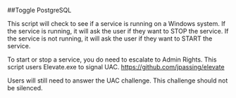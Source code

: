 ##Toggle PostgreSQL

This script will check to see if a service is running on a Windows system.
If the service is running, it will ask the user if they want to STOP the service. If the service is not running, it will ask the user if they want to START the service.

To start or stop a service, you do need to escalate to Admin Rights.
This script users Elevate.exe to signal UAC.
https://github.com/jpassing/elevate


Users will still need to answer the UAC challenge. This challenge should not be silenced.

